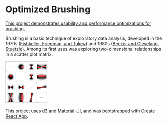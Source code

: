 # Optimized Brushing

[This project demonstrates usability and performance optimizations for brushing.](https://hemanrobinson.github.io/fast-brushing/)

Brushing is a basic technique of exploratory data analysis, developed in the 1970s ([Fishkeller, Friedman, and Tukey](https://www.researchgate.net/publication/245345268_An_interactive_multidimensional_data_display_and_analysis_system)) and 1980s ([Becker and Cleveland](https://www.jstor.org/stable/1269768?seq=1), [Stuetzle](https://www.jstor.org/stable/2289448?seq=1)).  Among its first uses was exploring two-dimensional relationships in a scatter plot matrix.

[![Brush](src/fast-brushing.png "Fast Brushing")](https://hemanrobinson.github.io/fast-brushing/)

This project uses [d3](https://github.com/d3/d3) and [Material-UI](https://github.com/mui-org/material-ui), and was bootstrapped with [Create React App](https://github.com/facebook/create-react-app).
